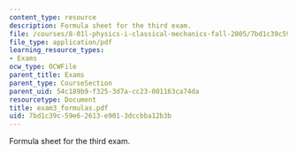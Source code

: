 ```yaml
---
content_type: resource
description: Formula sheet for the third exam.
file: /courses/8-01l-physics-i-classical-mechanics-fall-2005/7bd1c39c59e62613e9013dccbba12b3b_exam3_formulas.pdf
file_type: application/pdf
learning_resource_types:
- Exams
ocw_type: OCWFile
parent_title: Exams
parent_type: CourseSection
parent_uid: 54c189b9-f325-3d7a-cc23-001163ca74da
resourcetype: Document
title: exam3_formulas.pdf
uid: 7bd1c39c-59e6-2613-e901-3dccbba12b3b
---
```

Formula sheet for the third exam.

